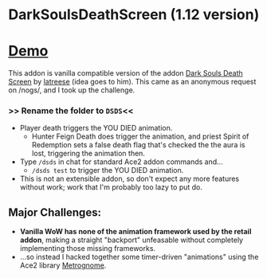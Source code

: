 # DarkSoulsDeathScreen (1.12 version)

# [Demo](https://gitgud.io/SweedJesus/DarkSoulsDeathScreen_1.12/raw/master/dsds.webm)

This addon is vanilla compatible version of the addon [Dark Souls Death
Screen][dsds] by [latreese][latreese] (idea goes to him). This came as an
anonymous request on /nogs/, and I took up the challenge.

### **>> Rename the folder to `DSDS`<<**

-   Player death triggers the YOU DIED animation.
    -   Hunter Feign Death does trigger the animation, and priest Spirit of
        Redemption sets a false death flag that's checked the the aura is lost,
        triggering the animation then.
-   Type `/dsds` in chat for standard Ace2 addon commands and...
    -   `/dsds test` to trigger the YOU DIED animation.
-   This is not an extensible addon, so don't expect any more features without
    work; work that I'm probably too lazy to put do.

## Major Challenges:

-   **Vanilla WoW has none of the animation framework used by the retail
    addon**, making a straight "backport" unfeasable without completely
    implementing those missing frameworks.
-   ...so instead I hacked together some timer-driven "animations" using the
    Ace2 library [Metrognome][metrognome].

[dsds]:http://www.wowace.com/addons/dark-souls-death-screen/
[latreese]:http://www.wowace.com/profiles/latreese/
[metrognome]:https://web.archive.org/web/20070729015742/http://www.wowace.com/wiki/Metrognome
